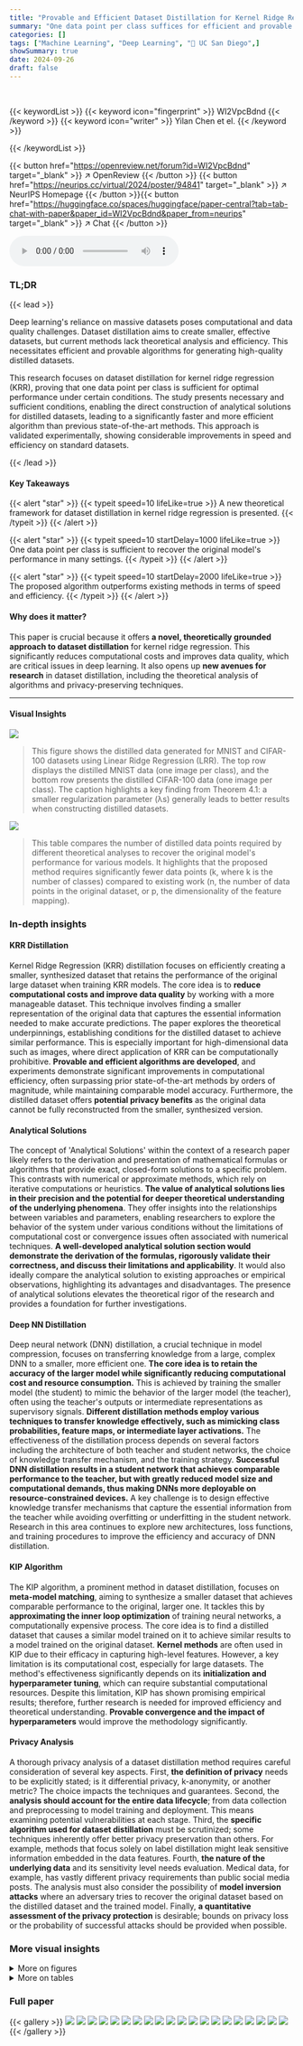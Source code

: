 ```yaml
---
title: "Provable and Efficient Dataset Distillation for Kernel Ridge Regression"
summary: "One data point per class suffices for efficient and provable dataset distillation in kernel ridge regression, significantly reducing computational costs."
categories: []
tags: ["Machine Learning", "Deep Learning", "🏢 UC San Diego",]
showSummary: true
date: 2024-09-26
draft: false
---
```


<br>

{{< keywordList >}}
{{< keyword icon="fingerprint" >}} WI2VpcBdnd {{< /keyword >}}
{{< keyword icon="writer" >}} Yilan Chen et el. {{< /keyword >}}
 
{{< /keywordList >}}

{{< button href="https://openreview.net/forum?id=WI2VpcBdnd" target="_blank" >}}
↗ OpenReview
{{< /button >}}
{{< button href="https://neurips.cc/virtual/2024/poster/94841" target="_blank" >}}
↗ NeurIPS Homepage
{{< /button >}}{{< button href="https://huggingface.co/spaces/huggingface/paper-central?tab=tab-chat-with-paper&paper_id=WI2VpcBdnd&paper_from=neurips" target="_blank" >}}
↗ Chat
{{< /button >}}



<audio controls>
    <source src="https://ai-paper-reviewer.com/WI2VpcBdnd/podcast.wav" type="audio/wav">
    Your browser does not support the audio element.
</audio>


### TL;DR


{{< lead >}}

Deep learning's reliance on massive datasets poses computational and data quality challenges. Dataset distillation aims to create smaller, effective datasets, but current methods lack theoretical analysis and efficiency.  This necessitates efficient and provable algorithms for generating high-quality distilled datasets. 

This research focuses on dataset distillation for kernel ridge regression (KRR), proving that one data point per class is sufficient for optimal performance under certain conditions.  The study presents necessary and sufficient conditions, enabling the direct construction of analytical solutions for distilled datasets, leading to a significantly faster and more efficient algorithm than previous state-of-the-art methods. This approach is validated experimentally, showing considerable improvements in speed and efficiency on standard datasets.

{{< /lead >}}


#### Key Takeaways

{{< alert "star" >}}
{{< typeit speed=10 lifeLike=true >}} A new theoretical framework for dataset distillation in kernel ridge regression is presented. {{< /typeit >}}
{{< /alert >}}

{{< alert "star" >}}
{{< typeit speed=10 startDelay=1000 lifeLike=true >}} One data point per class is sufficient to recover the original model's performance in many settings. {{< /typeit >}}
{{< /alert >}}

{{< alert "star" >}}
{{< typeit speed=10 startDelay=2000 lifeLike=true >}} The proposed algorithm outperforms existing methods in terms of speed and efficiency. {{< /typeit >}}
{{< /alert >}}

#### Why does it matter?
This paper is crucial because it offers **a novel, theoretically grounded approach to dataset distillation** for kernel ridge regression. This significantly reduces computational costs and improves data quality, which are critical issues in deep learning. It also opens up **new avenues for research** in dataset distillation, including the theoretical analysis of algorithms and privacy-preserving techniques.

------
#### Visual Insights



![](https://ai-paper-reviewer.com/WI2VpcBdnd/figures_3_1.jpg)

> This figure shows the distilled data generated for MNIST and CIFAR-100 datasets using Linear Ridge Regression (LRR).  The top row displays the distilled MNIST data (one image per class), and the bottom row presents the distilled CIFAR-100 data (one image per class). The caption highlights a key finding from Theorem 4.1: a smaller regularization parameter (λs) generally leads to better results when constructing distilled datasets.





![](https://ai-paper-reviewer.com/WI2VpcBdnd/tables_1_1.jpg)

> This table compares the number of distilled data points required by different theoretical analyses to recover the original model's performance for various models.  It highlights that the proposed method requires significantly fewer data points (k, where k is the number of classes) compared to existing work (n, the number of data points in the original dataset, or p, the dimensionality of the feature mapping).





### In-depth insights


#### KRR Distillation
Kernel Ridge Regression (KRR) distillation focuses on efficiently creating a smaller, synthesized dataset that retains the performance of the original large dataset when training KRR models.  The core idea is to **reduce computational costs and improve data quality** by working with a more manageable dataset.  This technique involves finding a smaller representation of the original data that captures the essential information needed to make accurate predictions.  The paper explores the theoretical underpinnings, establishing conditions for the distilled dataset to achieve similar performance. This is especially important for high-dimensional data such as images, where direct application of KRR can be computationally prohibitive.  **Provable and efficient algorithms are developed**, and experiments demonstrate significant improvements in computational efficiency, often surpassing prior state-of-the-art methods by orders of magnitude, while maintaining comparable model accuracy.  Furthermore, the distilled dataset offers **potential privacy benefits** as the original data cannot be fully reconstructed from the smaller, synthesized version.

#### Analytical Solutions
The concept of 'Analytical Solutions' within the context of a research paper likely refers to the derivation and presentation of mathematical formulas or algorithms that provide exact, closed-form solutions to a specific problem.  This contrasts with numerical or approximate methods, which rely on iterative computations or heuristics.  **The value of analytical solutions lies in their precision and the potential for deeper theoretical understanding of the underlying phenomena**.  They offer insights into the relationships between variables and parameters, enabling researchers to explore the behavior of the system under various conditions without the limitations of computational cost or convergence issues often associated with numerical techniques.  **A well-developed analytical solution section would demonstrate the derivation of the formulas, rigorously validate their correctness, and discuss their limitations and applicability**.  It would also ideally compare the analytical solution to existing approaches or empirical observations, highlighting its advantages and disadvantages. The presence of analytical solutions elevates the theoretical rigor of the research and provides a foundation for further investigations.

#### Deep NN Distillation
Deep neural network (DNN) distillation, a crucial technique in model compression, focuses on transferring knowledge from a large, complex DNN to a smaller, more efficient one.  **The core idea is to retain the accuracy of the larger model while significantly reducing computational cost and resource consumption.**  This is achieved by training the smaller model (the student) to mimic the behavior of the larger model (the teacher), often using the teacher's outputs or intermediate representations as supervisory signals.  **Different distillation methods employ various techniques to transfer knowledge effectively, such as mimicking class probabilities, feature maps, or intermediate layer activations.** The effectiveness of the distillation process depends on several factors including the architecture of both teacher and student networks, the choice of knowledge transfer mechanism, and the training strategy. **Successful DNN distillation results in a student network that achieves comparable performance to the teacher, but with greatly reduced model size and computational demands, thus making DNNs more deployable on resource-constrained devices.**  A key challenge is to design effective knowledge transfer mechanisms that capture the essential information from the teacher while avoiding overfitting or underfitting in the student network.  Research in this area continues to explore new architectures, loss functions, and training procedures to improve the efficiency and accuracy of DNN distillation.

#### KIP Algorithm
The KIP algorithm, a prominent method in dataset distillation, focuses on **meta-model matching**, aiming to synthesize a smaller dataset that achieves comparable performance to the original, larger one.  It tackles this by **approximating the inner loop optimization** of training neural networks, a computationally expensive process. The core idea is to find a distilled dataset that causes a similar model trained on it to achieve similar results to a model trained on the original dataset.  **Kernel methods** are often used in KIP due to their efficacy in capturing high-level features.  However, a key limitation is its computational cost, especially for large datasets.  The method's effectiveness significantly depends on its **initialization and hyperparameter tuning**, which can require substantial computational resources.  Despite this limitation, KIP has shown promising empirical results; therefore, further research is needed for improved efficiency and theoretical understanding.  **Provable convergence and the impact of hyperparameters** would improve the methodology significantly.

#### Privacy Analysis
A thorough privacy analysis of a dataset distillation method requires careful consideration of several key aspects.  First, **the definition of privacy** needs to be explicitly stated; is it differential privacy, k-anonymity, or another metric? The choice impacts the techniques and guarantees. Second, the **analysis should account for the entire data lifecycle**; from data collection and preprocessing to model training and deployment. This means examining potential vulnerabilities at each stage.  Third, the **specific algorithm used for dataset distillation** must be scrutinized; some techniques inherently offer better privacy preservation than others. For example, methods that focus solely on label distillation might leak sensitive information embedded in the data features.  Fourth, **the nature of the underlying data** and its sensitivity level needs evaluation.  Medical data, for example, has vastly different privacy requirements than public social media posts. The analysis must also consider the possibility of **model inversion attacks** where an adversary tries to recover the original dataset based on the distilled dataset and the trained model.  Finally, **a quantitative assessment of the privacy protection** is desirable; bounds on privacy loss or the probability of successful attacks should be provided when possible.


### More visual insights

<details>
<summary>More on figures
</summary>


![](https://ai-paper-reviewer.com/WI2VpcBdnd/figures_4_1.jpg)

> This figure shows three rows of images for MNIST and CIFAR-100 datasets. The first row contains initialized data, which are real images from the datasets. The second row shows the distilled data generated from real images using techniques described in Section 4.2 of the paper. The third row shows distilled data generated using random noise, based on methods presented in Section 4.1. This comparison demonstrates the differences in data generation techniques and their effect on data realism.


![](https://ai-paper-reviewer.com/WI2VpcBdnd/figures_9_1.jpg)

> This figure shows the comparison of three different types of data used in the experiment of dataset distillation for Linear Ridge Regression (LRR) with m = 500 data points. The first row is the initialized data used for generating other data; the second row is the distilled data generated from real images using the technique proposed in Section 4.2; and the third row is the distilled data generated from random noise using the technique proposed in Section 4.1. This figure shows the results for MNIST and CIFAR-100 datasets. IPC means Images Per Class.


</details>




<details>
<summary>More on tables
</summary>


![](https://ai-paper-reviewer.com/WI2VpcBdnd/tables_2_1.jpg)
> This table presents the number of classes (k), the dimensionality of the data (d), and the number of training samples (n) for four benchmark datasets commonly used in machine learning: MNIST, CIFAR-10, CIFAR-100, and ImageNet-1k.  These values provide context for the scale of the datasets used in the experiments and the analysis presented in the paper.

![](https://ai-paper-reviewer.com/WI2VpcBdnd/tables_8_1.jpg)
> This table presents the results of an experiment designed to validate the theoretical findings of the paper.  The experiment compares the performance of original models (trained on the full dataset) against models trained on distilled datasets created using the proposed algorithm.  The table shows test accuracy for three different model types (Linear, FCNN, RFF) on three different datasets (MNIST, CIFAR-10, CIFAR-100).  The 'IPC' column represents the number of images per class in the distilled dataset. The results demonstrate that the analytically-computed distilled datasets effectively recover the original models' performance.

![](https://ai-paper-reviewer.com/WI2VpcBdnd/tables_9_1.jpg)
> This table compares the performance and computational cost (in GPU seconds) of the proposed dataset distillation algorithm and KIP [25] across various datasets (MNIST, CIFAR-10, and CIFAR-100) and different numbers of distilled images per class (IPC).  The results demonstrate that the proposed algorithm achieves comparable accuracy while being significantly faster than KIP.

</details>




### Full paper

{{< gallery >}}
<img src="https://ai-paper-reviewer.com/WI2VpcBdnd/1.png" class="grid-w50 md:grid-w33 xl:grid-w25" />
<img src="https://ai-paper-reviewer.com/WI2VpcBdnd/2.png" class="grid-w50 md:grid-w33 xl:grid-w25" />
<img src="https://ai-paper-reviewer.com/WI2VpcBdnd/3.png" class="grid-w50 md:grid-w33 xl:grid-w25" />
<img src="https://ai-paper-reviewer.com/WI2VpcBdnd/4.png" class="grid-w50 md:grid-w33 xl:grid-w25" />
<img src="https://ai-paper-reviewer.com/WI2VpcBdnd/5.png" class="grid-w50 md:grid-w33 xl:grid-w25" />
<img src="https://ai-paper-reviewer.com/WI2VpcBdnd/6.png" class="grid-w50 md:grid-w33 xl:grid-w25" />
<img src="https://ai-paper-reviewer.com/WI2VpcBdnd/7.png" class="grid-w50 md:grid-w33 xl:grid-w25" />
<img src="https://ai-paper-reviewer.com/WI2VpcBdnd/8.png" class="grid-w50 md:grid-w33 xl:grid-w25" />
<img src="https://ai-paper-reviewer.com/WI2VpcBdnd/9.png" class="grid-w50 md:grid-w33 xl:grid-w25" />
<img src="https://ai-paper-reviewer.com/WI2VpcBdnd/10.png" class="grid-w50 md:grid-w33 xl:grid-w25" />
<img src="https://ai-paper-reviewer.com/WI2VpcBdnd/11.png" class="grid-w50 md:grid-w33 xl:grid-w25" />
<img src="https://ai-paper-reviewer.com/WI2VpcBdnd/12.png" class="grid-w50 md:grid-w33 xl:grid-w25" />
<img src="https://ai-paper-reviewer.com/WI2VpcBdnd/13.png" class="grid-w50 md:grid-w33 xl:grid-w25" />
<img src="https://ai-paper-reviewer.com/WI2VpcBdnd/14.png" class="grid-w50 md:grid-w33 xl:grid-w25" />
<img src="https://ai-paper-reviewer.com/WI2VpcBdnd/15.png" class="grid-w50 md:grid-w33 xl:grid-w25" />
<img src="https://ai-paper-reviewer.com/WI2VpcBdnd/16.png" class="grid-w50 md:grid-w33 xl:grid-w25" />
<img src="https://ai-paper-reviewer.com/WI2VpcBdnd/17.png" class="grid-w50 md:grid-w33 xl:grid-w25" />
<img src="https://ai-paper-reviewer.com/WI2VpcBdnd/18.png" class="grid-w50 md:grid-w33 xl:grid-w25" />
<img src="https://ai-paper-reviewer.com/WI2VpcBdnd/19.png" class="grid-w50 md:grid-w33 xl:grid-w25" />
<img src="https://ai-paper-reviewer.com/WI2VpcBdnd/20.png" class="grid-w50 md:grid-w33 xl:grid-w25" />
{{< /gallery >}}